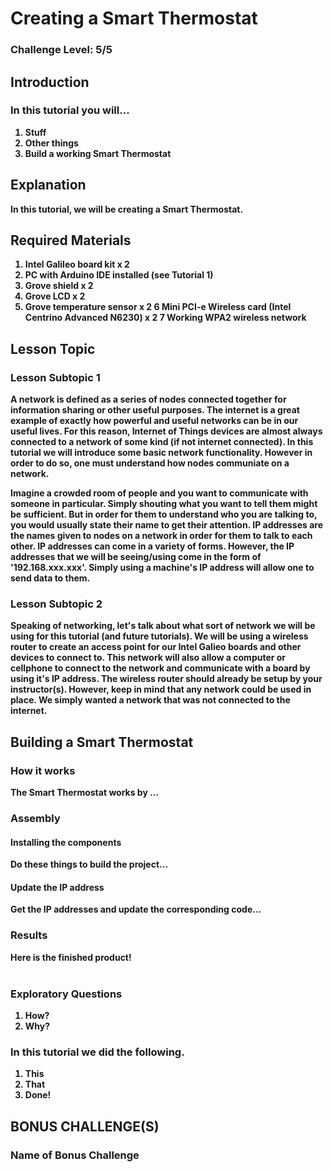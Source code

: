 
# Creating a Smart Thermostat
### Challenge Level: 5/5
<FINAL PRODUCT PICTURE> <b />

## Introduction
### In this tutorial you will...
  1. Stuff
  2. Other things
  3. Build a working Smart Thermostat
  
## Explanation
In this tutorial, we will be creating a Smart Thermostat. 
 
## Required Materials
 1. Intel Galileo board kit x 2
 2. PC with Arduino IDE installed (see Tutorial 1)
 3. Grove shield x 2
 4. Grove LCD x 2
 5. Grove temperature sensor x 2
 6 Mini PCI-e Wireless card (Intel Centrino Advanced N6230) x 2
 7 Working WPA2 wireless network
 
## Lesson Topic
### Lesson Subtopic 1
A network is defined as a series of nodes connected together for information sharing or other useful purposes. The internet is a great example of exactly how powerful and useful networks can be in our useful lives. For this reason, Internet of Things devices are almost always connected to a network of some kind (if not internet connected). In this tutorial we will introduce some basic network functionality. However in order to do so, one must understand how nodes communiate on a network.

Imagine a crowded room of people and you want to communicate with someone in particular. Simply shouting what you want to tell them might be sufficient. But in order for them to understand who you are talking to, you would usually state their name to get their attention. IP addresses are the names given to nodes on a network in order for them to talk to each other. IP addresses can come in a variety of forms. However, the IP addresses that we will be seeing/using come in the form of '192.168.xxx.xxx'. Simply using a machine's IP address will allow one to send data to them.

### Lesson Subtopic 2 
Speaking of networking, let's talk about what sort of network we will be using for this tutorial (and future tutorials). We will be using a wireless router to create an access point for our Intel Galieo boards and other devices to connect to. This network will also allow a computer or cellphone to connect to the network and communicate with a board by using it's IP address. The wireless router should already be setup by your instructor(s). However, keep in mind that any network could be used in place. We simply wanted a network that was not connected to the internet.

## Building a Smart Thermostat

### How it works
The Smart Thermostat works by ...
 
### Assembly
#### Installing the components
Do these things to build the project...

#### Update the IP address
Get the IP addresses and update the corresponding code...

### Results
Here is the finished product! <br />
<PICTURE OF FINISHED PRODUCT> <br />

### Exploratory Questions
 1.  How?
 2.  Why?

### In this tutorial we did the following.
 
 1. This
 2. That
 3. Done!
  
## BONUS CHALLENGE(S)

### Name of Bonus Challenge
